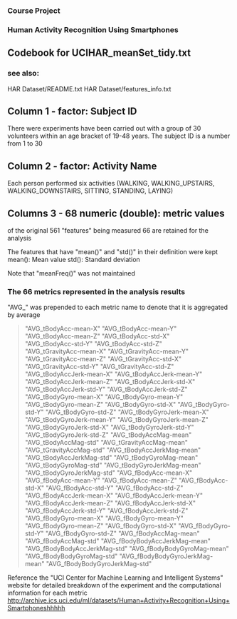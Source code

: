 ### Course Project
### Human Activity Recognition Using Smartphones
## Codebook for UCIHAR_meanSet_tidy.txt

### see also:

HAR Dataset/README.txt
HAR Dataset/features_info.txt

## Column 1 - factor: Subject ID
There were experiments have been carried out with a group of 30 volunteers within an age bracket of 19-48 years. 
The subject ID is a number from 1 to 30 

## Column 2 - factor: Activity Name
Each person performed six activities (WALKING, WALKING_UPSTAIRS, WALKING_DOWNSTAIRS, SITTING, STANDING, LAYING)

## Columns 3 - 68 numeric (double): metric values
of the original 561 "features" being measured 66 are retained for the analysis

The features that have "mean()" and "std()" in their definition were kept
mean(): Mean value
std(): Standard deviation

Note that "meanFreq()" was not maintained

### The 66 metrics represented in the analysis results
"AVG_" was prepended to each metric name to denote that it is aggregated by average


> "AVG_tBodyAcc-mean-X"		"AVG_tBodyAcc-mean-Y"	
> "AVG_tBodyAcc-mean-Z"		"AVG_tBodyAcc-std-X"	
> "AVG_tBodyAcc-std-Y"		"AVG_tBodyAcc-std-Z"	
> "AVG_tGravityAcc-mean-X"	"AVG_tGravityAcc-mean-Y" 
> "AVG_tGravityAcc-mean-Z"	"AVG_tGravityAcc-std-X" 
> "AVG_tGravityAcc-std-Y"	"AVG_tGravityAcc-std-Z" 
> "AVG_tBodyAccJerk-mean-X"	"AVG_tBodyAccJerk-mean-Y" 
> "AVG_tBodyAccJerk-mean-Z"	"AVG_tBodyAccJerk-std-X" 
> "AVG_tBodyAccJerk-std-Y"	"AVG_tBodyAccJerk-std-Z" 
> "AVG_tBodyGyro-mean-X"	"AVG_tBodyGyro-mean-Y" 
> "AVG_tBodyGyro-mean-Z"	"AVG_tBodyGyro-std-X" 
> "AVG_tBodyGyro-std-Y"		"AVG_tBodyGyro-std-Z" 
> "AVG_tBodyGyroJerk-mean-X"	"AVG_tBodyGyroJerk-mean-Y" 
> "AVG_tBodyGyroJerk-mean-Z"	"AVG_tBodyGyroJerk-std-X" 
> "AVG_tBodyGyroJerk-std-Y"	"AVG_tBodyGyroJerk-std-Z" 
> "AVG_tBodyAccMag-mean"	"AVG_tBodyAccMag-std" 
> "AVG_tGravityAccMag-mean"	"AVG_tGravityAccMag-std" 
> "AVG_tBodyAccJerkMag-mean"	"AVG_tBodyAccJerkMag-std" 
> "AVG_tBodyGyroMag-mean"	"AVG_tBodyGyroMag-std" 
> "AVG_tBodyGyroJerkMag-mean"	"AVG_tBodyGyroJerkMag-std" 
> "AVG_fBodyAcc-mean-X"		"AVG_fBodyAcc-mean-Y" 
> "AVG_fBodyAcc-mean-Z"		"AVG_fBodyAcc-std-X" 
> "AVG_fBodyAcc-std-Y"		"AVG_fBodyAcc-std-Z" 
> "AVG_fBodyAccJerk-mean-X"	"AVG_fBodyAccJerk-mean-Y" 
> "AVG_fBodyAccJerk-mean-Z"	"AVG_fBodyAccJerk-std-X" 
> "AVG_fBodyAccJerk-std-Y"	"AVG_fBodyAccJerk-std-Z" 
> "AVG_fBodyGyro-mean-X"	"AVG_fBodyGyro-mean-Y" 
> "AVG_fBodyGyro-mean-Z"	"AVG_fBodyGyro-std-X" 
> "AVG_fBodyGyro-std-Y"		"AVG_fBodyGyro-std-Z" 
> "AVG_fBodyAccMag-mean"	"AVG_fBodyAccMag-std" 
> "AVG_fBodyBodyAccJerkMag-mean"	"AVG_fBodyBodyAccJerkMag-std" 
> "AVG_fBodyBodyGyroMag-mean"		"AVG_fBodyBodyGyroMag-std" 
> "AVG_fBodyBodyGyroJerkMag-mean"	"AVG_fBodyBodyGyroJerkMag-std"


Reference the "UCI Center for Machine Learning and Intelligent Systems" website for detailed breakdown of the 
experiment and the computational information for each metric
http://archive.ics.uci.edu/ml/datasets/Human+Activity+Recognition+Using+Smartphoneshhhhh
